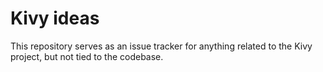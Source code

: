 Kivy ideas
==========

This repository serves as an issue tracker for anything related to the Kivy project, but not tied to the codebase.

